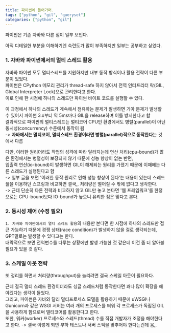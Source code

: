 ```yaml
---
title: 파이썬에 들어가며.
tags: ["python", "gil", "queryset"]
categories: ["python", "gil"]
---
```


파이썬은 기존 자바와 다른 점이 일부 보인다.

아직 디테일한 부분을 이해하기엔 숙련도가 많이 부족하지만 일부는 공부하고 싶었다.

### 1. 자바와 파이썬에서의 멀티 스레드 활용

자바와 파이썬 모두 멀티스레드를 지원하지만 내부 동작 방식이나 활용 전략이 다른 부분이 있었다.<br/>
파이썬은 CPython 메모리 관리가 thread-safe 하지 않아서 전역 인터프리터 락(GIL, Global Interpreter Lock)으로 관리한다고 한다.<br/>
이로 인해 한 시점에 하나의 스레드만 파이썬 바이트 코드를 실행할 수 있다.

이 과정에서 하나의 스레드가 계속해서 점유하는 문제가 발생하면 기아 문제가 발생할 수 있어서 파이썬 3.x부터 약 5ms마다 GIL을 release하며 이를 방지한다고 함<br/>
결과적으로 파이썬의 멀티스레드는 멀티코어 CPU인 환경에서도 병렬(parallel)이 아닌 동시성(concurrency) 수준에서 동작이 됨<br/>
-> **자바에서는 멀티코어, 멀티스레드 환경이라면 병렬(parallel)적으로 동작한다**는 것에서 다름

다만, 이러한 원리더라도 작업의 성격에 따라 달라지는데 연산 처리(cpu-bound)가 많은 환경에서는 병렬성이 보장되지 않기 때문에 성능 향상이 없는 반면,<br/>
입출력 연산(io-bound)이 발생하면 GIL이 해제되는 원리를 가졌기 때문에 이때에는 다른 스레드가 실행된다고 함<br/>
-> 일부 글을 보면 '이러한 동작 원리로 인해 성능 향상이 된다'는 내용이 있는데 스레드 풀을 이용하던 스프링과 비교하면 결국,, 처리량은 떨어질 수 밖에 없다고 생각한다.<br/>
-> 근데 단순히 다른 전략과 비교하지 않고 GIL만 놓고 본다면 '웹 프레임워크'를 한정으로는 CPU-bound보다 IO-bound가 높으니 유리한 점은 맞다고 본다.

### 2. 동시성 제어 (수정 필요)

`1. 자바와 파이썬에서의 멀티 스레드 활용`의 내용만 본다면 한 시점에 하나의 스레드만 접근 가능하기 때문에 경쟁 상태(race condition)가 발생하지 않을 걸로 생각되는데, GPT말로는 발생할 수 있다고는 한다.<br/>
대략적으로 보면 전역변수를 다루는 상황에만 발생 가능한 것 같은데 이건 좀 더 알아볼 필요가 있을 것 같다.

### 3. 스케일 아웃 전략

또 정리를 하면서 처리량(throughput)을 늘리려면 결국 스케일 아웃이 필요하다.

근데 결국 멀티 스레드 환경이더라도 싱글 스레드처럼 동작한다면 꽤나 많이 확장을 해야겠다는 생각이 들었다.<br/>
그리고, 파이썬은 자바와 달리 멀티프로세스 모델을 활용하기 때문에 uWSGI나 Gunicorn과 같은 WSGI 서버는 여러 개의 프로세스를 띄워 각 프로세스가 독립된 GIL을 사용하게 함으로써 멀티코어를 활용한다고 한다.<br/>
또한, 워커(worker) 프로세스와 스레드(thread) 수를 직접 개발자가 조정을 해야한다고 한다. 
-> 결국 이렇게 되면 부하 테스트나 서버 스펙을 맞추어야 한다는건데 음,, 


